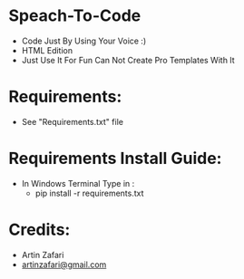 # Speach-To-Code
- Code Just By Using Your Voice :)
- HTML Edition
- Just Use It For Fun Can Not Create Pro Templates With It


# Requirements:
- See "Requirements.txt" file

# Requirements Install Guide:
- In Windows Terminal Type in :
  - pip install -r requirements.txt

# Credits:
- Artin Zafari
- artinzafari@gmail.com
